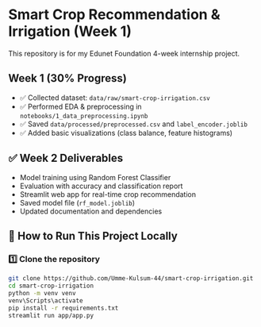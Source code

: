 # Smart Crop Recommendation & Irrigation (Week 1)

This repository is for my Edunet Foundation 4-week internship project.

## Week 1 (30% Progress)
- ✅ Collected dataset: `data/raw/smart-crop-irrigation.csv`
- ✅ Performed EDA & preprocessing in `notebooks/1_data_preprocessing.ipynb`
- ✅ Saved `data/processed/preprocessed.csv` and `label_encoder.joblib`
- ✅ Added basic visualizations (class balance, feature histograms)


## ✅ Week 2 Deliverables
- Model training using Random Forest Classifier
- Evaluation with accuracy and classification report
- Streamlit web app for real-time crop recommendation
- Saved model file (`rf_model.joblib`)
- Updated documentation and dependencies
  

## 🚀 How to Run This Project Locally

### 1️⃣ Clone the repository
```bash
git clone https://github.com/Umme-Kulsum-44/smart-crop-irrigation.git
cd smart-crop-irrigation
python -m venv venv
venv\Scripts\activate
pip install -r requirements.txt
streamlit run app/app.py


